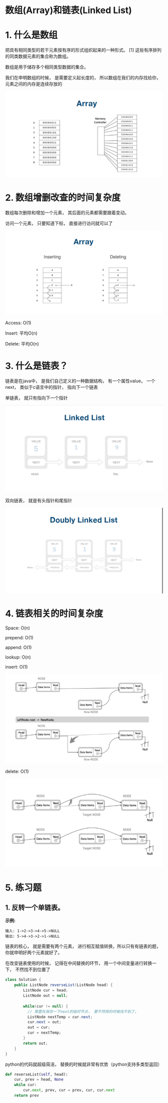 # 数组(Array)和链表(Linked List)

# 1. 什么是数组

把具有相同类型的若干元素按有序的形式组织起来的一种形式。 [1] 这些有序排列的同类数据元素的集合称为数组。

数组是用于储存多个相同类型数据的集合。

我们在申明数组的时候， 是需要定义起长度的， 所以数组在我们的内存找给你， 元素之间的内存是连续存放的

![1](1.png)

# 2. 数组增删改查的时间复杂度

数组每次删除和增加一个元素， 其后面的元素都需要跟着变动。

访问一个元素， 只要知道下标， 直接进行访问就可以了



![1](2.png)

Access: O(1)

Insert: 平均O(n)

Delete: 平均O(n)



# 3. 什么是链表？

链表是在java中， 是我们自己定义的一种数据结构， 有一个属性value， 一个next， 类似于c语言中的指针， 指向下一个链表

单链表， 就只有指向下一个指针

![1](3.png)

双向链表， 就是有头指针和尾指针

![1](4.png)

# 4. 链表相关的时间复杂度

Space: O(n)

prepend: O(1)

append: O(1)

lookup: O(n)

insert: O(1)

![1](5.png)

delete: O(1)

![1](6.png)

# 5. 练习题

## 1. 反转一个单链表。

**示例:**

```
输入: 1->2->3->4->5->NULL
输出: 5->4->3->2->1->NULL
```



链表的核心， 就是需要有两个元素， 进行相互赋值转换，所以只有有链表的题， 你就申明好两个元素就好了。

在改变链表使用的时候， 记得在中间替换的环节， 用一个中间变量进行转换一下， 不然找不到位置了



```java
class Solution {
    public ListNode reverseList(ListNode head) {
        ListNode cur = head;
        ListNode out = null;

        while(cur != null) {
          // 需要先保存一下next的临时节点， 要不然用的时候找不到了。
          ListNode nextTemp = cur.next;
          cur.next = out;
          out = cur;
          cur = nextTemp;
        }
        return out;
    }
}
```



python的代码就超级简洁， 替换的时候就非常有优势（python支持多类型返回）

```python
def reverseList(self, head):
    cur, prev = head, None
    while cur:
        cur.next, prev, cur = prev, cur, cur.next
    return prev
```

